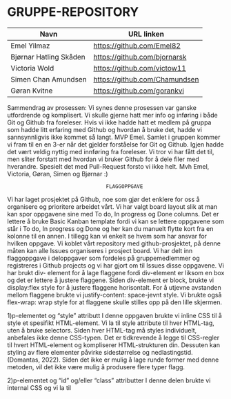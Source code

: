# GRUPPE-REPOSITORY

| Navn                   | URL linken                    |
| ---------------------- | ----------------------------- |
| Emel Yilmaz            | https://github.com/Emel82     |
| Bjørnar Hatling Skåden | https://github.com/bjornarsk  |
| Victoria Wold          | https://github.com/victow11   |
| Simen Chan Amundsen    | https://github.com/Chamundsen |
| Gøran Kvitne           | https://github.com/gorankvi   |

Sammendrag av prosessen: Vi synes denne prosessen var ganske utfordrende og komplisert. Vi skulle gjerne hatt mer info og inføring i både Git og Github fra foreleser. Hvis vi ikke hadde hatt et medlem på gruppa som hadde litt erfaring med Github og hvordan å bruke det, hadde vi sannsynnligvis ikke kommet så langt. MVP Emel. Samlet i gruppen kommer vi fram til en en 3-er når det gjelder forståelse for Git og Github. Igjen hadde det vært veldig nyttig med innføring fra foreleser. Vi tror vi har fått det til, men sliter forstatt med hvordan vi bruker Github for å dele filer med hverandre. Spesielt det med Pull-Request forsto vi ikke helt.
Mvh Emel, Victoria, Gøran, Simen og Bjørnar :)

                                    FLAGGOPPGAVE

Vi har laget prosjektet på Github, noe som gjør det enklere for oss å organisere og prioritere arbeidet vårt. Vi har valgt board layout slik at man kan spor oppgavene sine med To do, In progress og Done columns. Det er lettere å bruke Basic Kanban template fordi vi kan se lettere oppgavene som står i To do, In progress og Done og her kan du manuelt flytte kort fra en kolonne til en annen. I tillegg kan vi enkelt se hvem som har ansvar for hvilken oppgave. Vi koblet vårt repository med github-prosjektet, på denne måten kan alle Issues organiseres i prosject board.
Vi har delt inn flaggoppgave i deloppgaver som fordeles på gruppemedlemmer og registreres i Github projects og vi har gjort om til Issues disse oppgavene.
Vi har brukt div- element for å lage flaggene fordi div-element er liksom en box og det er lettere å justere flaggene. Siden div-element er block, brukte vi display:flex style for å justere flaggene horisontalt. For å utjevne avstanden mellom flaggene brukte vi justify-content: space-jevnt style. Vi brukte også flex-wrap: wrap style for at flaggene skulle stilles opp på den lille skjermen.

1)p-elementet og “style” attributt
I denne oppgaven brukte vi inline CSS til å style et spesifikt HTML-element. Vi la til style attribute til hver HTML-tag, uten å bruke selectors.
Siden hver HTML-tag må styles individuelt, anbefales ikke denne CSS-typen. Det er tidkrevende å legge til CSS-regler til hvert HTML-element og kompliserer HTML-strukturen din. Dessuten kan styling av flere elementer påvirke sidestørrelse og nedlastingstid. (Domantas, 2022). Siden det ikke er mulig å lage runde former med denne metoden, vil det ikke være mulig å produsere flere typer flagg.

2)p-elementet og “id” og/eller “class” attributter
I denne delen brukte vi internal CSS og vi la til <style>-taggen i <head>-delen av HTML-dokumentet. Vi har brukt class selector fordi id- selector brukes vanligvis for javascript. Siden vi legger koden i samme HTML-fil, kan det betraktes som en fordel at vi ikke trenger å laste opp mer enn én fil. Å legge til koden i HTML-dokumentet kan også betraktes som en ulempe da det øker størrelsen på siden og lastetiden.

3)HTML5 Canvas API
I den siste delen brukte vi canvas-elementet for å lage flagget. HTML <canvas>-elementet brukes til å tegne grafikk via JavaScript. <canvas>-elementet er bare en beholder for grafikk. Vi må bruke JavaScript for å faktisk tegne grafene. Canvas har flere metoder for å tegne bokser, sirkler, tekst og legge til bilder. (W3 schools, u.å.)
For å lage flaggene med denne metoden, la vi til <canvas>-elementet inne i div-elementet og ga det en id. Fordi vi må bruke denne ID-en i javascript. For å etablere koblingen mellom javascript-filen og html-filen, legger vi lenken til javascript-filen i <script>-elementet.

Kilder:
Domantas G. (2022, 05. April) Types of CSS: Inline, External and Internal Definitions and Differences Explained. Hostinger. Hentet fra: https://www.hostinger.com/tutorials/difference-between-inline-external-and-internal-css

W3 schools. (u.å.) HTML Canvas Graphics. Hentet fra: https://www.w3schools.com/html/html5_canvas.asp
